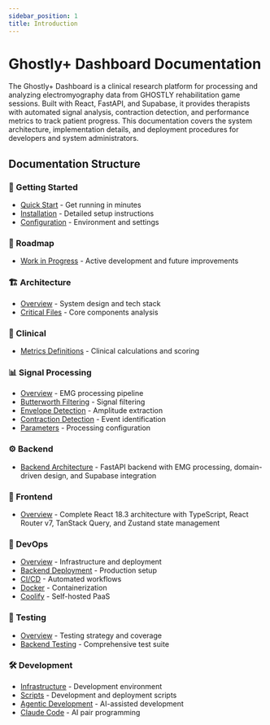 ```yaml
---
sidebar_position: 1
title: Introduction
---
```


# Ghostly+ Dashboard Documentation

The Ghostly+ Dashboard is a clinical research platform for processing and analyzing electromyography data from GHOSTLY rehabilitation game sessions. Built with React, FastAPI, and Supabase, it provides therapists with automated signal analysis, contraction detection, and performance metrics to track patient progress. This documentation covers the system architecture, implementation details, and deployment procedures for developers and system administrators.

## Documentation Structure

### 🚀 Getting Started
- [Quick Start](./getting-started/quick-start.md) - Get running in minutes
- [Installation](./getting-started/installation.md) - Detailed setup instructions
- [Configuration](./getting-started/configuration.md) - Environment and settings

### 📍 Roadmap
- [Work in Progress](./roadmap/work-in-progress.md) - Active development and future improvements

### 🏗️ Architecture
- [Overview](./architecture/overview.md) - System design and tech stack
- [Critical Files](./architecture/critical-files.md) - Core components analysis

### 🏥 Clinical
- [Metrics Definitions](./clinical/metrics-definitions.md) - Clinical calculations and scoring

### 📊 Signal Processing
- [Overview](./signal-processing/overview.md) - EMG processing pipeline
- [Butterworth Filtering](./signal-processing/butterworth-filtering.md) - Signal filtering
- [Envelope Detection](./signal-processing/envelope-detection.md) - Amplitude extraction
- [Contraction Detection](./signal-processing/contraction-detection.md) - Event identification
- [Parameters](./signal-processing/parameters.md) - Processing configuration

### ⚙️ Backend
- [Backend Architecture](./backend.md) - FastAPI backend with EMG processing, domain-driven design, and Supabase integration

### 🎨 Frontend
- [Overview](./frontend/overview.md) - Complete React 18.3 architecture with TypeScript, React Router v7, TanStack Query, and Zustand state management

### 🚀 DevOps
- [Overview](./devops/overview.md) - Infrastructure and deployment
- [Backend Deployment](./devops/deployment.md) - Production setup
- [CI/CD](./devops/ci-cd.md) - Automated workflows
- [Docker](./devops/docker.md) - Containerization
- [Coolify](./devops/coolify.md) - Self-hosted PaaS

### 🧪 Testing
- [Overview](./testing/overview.md) - Testing strategy and coverage
- [Backend Testing](./testing/backend-testing.md) - Comprehensive test suite

### 🛠️ Development
- [Infrastructure](./development/infrastructure.md) - Development environment
- [Scripts](./development/scripts.md) - Development and deployment scripts
- [Agentic Development](./development/agentic-development.md) - AI-assisted development
- [Claude Code](./development/claude-code.md) - AI pair programming